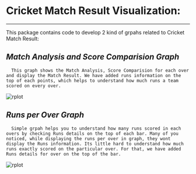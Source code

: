 
# Cricket Match Result Visualization:
***

This package contains code to develop 2 kind of grpahs related to Cricket Match Result:

  *Match Analysis and Score Comparision Graph*
  ---
      This graph shows the Match Analysis, Score Comparision for each over and display the Match Result. We have added runs information on the top of each points, which helps to understand how much runs a team scored on every over. 
      
 ![rplot](https://user-images.githubusercontent.com/5540884/33793892-b35664ee-dce6-11e7-802f-252a52b38f1b.png)
      
  *Runs per Over Graph*
  ---
      Simple grpah helps you to understand how many runs scored in each overs by checking Runs details on the top of each bar. Many of you noticed, while displaying the runs per over in graph, they wont display the Runs information. Its little hard to understand how much runs exactly scored on the particular over. For that, we have added Runs details for over on the top of the bar. 
      
 ![rplot](https://user-images.githubusercontent.com/5540884/33793919-47958702-dce7-11e7-9e71-cb3adced1286.png)
